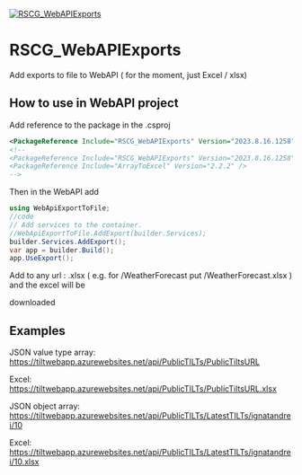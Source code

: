 [![RSCG_WebAPIExports](https://img.shields.io/nuget/v/RSCG_WebAPIExports?label=RSCG_WebAPIExports)](https://www.nuget.org/packages/RSCG_WebAPIExports/)

# RSCG_WebAPIExports

Add exports to file to WebAPI ( for the moment, just Excel / xlsx)



## How to use in WebAPI project


Add reference to the package in the .csproj
```xml
<PackageReference Include="RSCG_WebAPIExports" Version="2023.8.16.1258" OutputItemType="Analyzer" ReferenceOutputAssembly="true"  />
<!--
<PackageReference Include="RSCG_WebAPIExports" Version="2023.8.16.1258" OutputItemType="Analyzer" ReferenceOutputAssembly="true"  />
<PackageReference Include="ArrayToExcel" Version="2.2.2" />
-->
```

Then in the WebAPI add
```csharp
using WebApiExportToFile;
//code
// Add services to the container.
//WebApiExportToFile.AddExport(builder.Services);
builder.Services.AddExport();
var app = builder.Build();
app.UseExport();

```

Add to any url : .xlsx ( e.g. for /WeatherForecast put /WeatherForecast.xlsx ) and the excel will be 

downloaded

## Examples

JSON value type array: 
https://tiltwebapp.azurewebsites.net/api/PublicTILTs/PublicTiltsURL


Excel:
https://tiltwebapp.azurewebsites.net/api/PublicTILTs/PublicTiltsURL.xlsx


JSON object array:
https://tiltwebapp.azurewebsites.net/api/PublicTILTs/LatestTILTs/ignatandrei/10

Excel:
https://tiltwebapp.azurewebsites.net/api/PublicTILTs/LatestTILTs/ignatandrei/10.xlsx